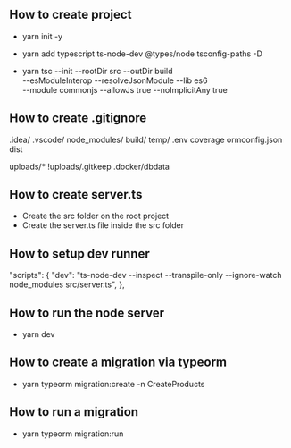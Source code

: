 ## How to create project

- yarn init -y

- yarn add typescript ts-node-dev @types/node tsconfig-paths -D

- yarn tsc --init --rootDir src --outDir build \
--esModuleInterop --resolveJsonModule --lib es6 \
--module commonjs --allowJs true --noImplicitAny true

## How to create .gitignore

.idea/
.vscode/
node_modules/
build/
temp/
.env
coverage
ormconfig.json
dist

uploads/*
!uploads/.gitkeep
.docker/dbdata

## How to create server.ts

- Create the src folder on the root project
- Create the server.ts file inside the src folder

## How to setup dev runner

"scripts": {
    "dev": "ts-node-dev --inspect --transpile-only --ignore-watch node_modules src/server.ts",
},
## How to run the node server

 - yarn dev

## How to create a migration via typeorm

- yarn typeorm migration:create -n CreateProducts

## How to run a migration

- yarn typeorm migration:run
